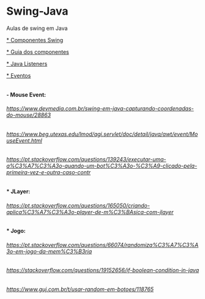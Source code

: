 # Swing-Java
Aulas de swing em Java

[* Componentes Swing](https://www.devmedia.com.br/swing-componentes-mais-importantes-e-suas-propriedades/16113)

[* Guia dos componentes](https://www.inf.pucrs.br/~flash/lapro2/lapro2_guiadv.pdf)

 [* Java Listeners](https://www.devmedia.com.br/java-listeners-trabalhando-com-actionlistener-e-keylistener-em-java/31850)

[* Eventos](https://www.devmedia.com.br/trabalhando-com-eventos-na-gui-do-java/25898\nhttps://www.programacaoprogressiva.net/2012/06/java-gui-events-listeners-handlers-e.html)

###### 

###### 


#### - Mouse Event:

###### https://www.devmedia.com.br/swing-em-java-capturando-coordenadas-do-mouse/28863

###### https://www.beg.utexas.edu/lmod/agi.servlet/doc/detail/java/awt/event/MouseEvent.html

###### https://pt.stackoverflow.com/questions/139243/executar-uma-a%C3%A7%C3%A3o-quando-um-bot%C3%A3o-%C3%A9-clicado-pela-primeira-vez-e-outra-caso-contr

#### * JLayer:

###### https://pt.stackoverflow.com/questions/165050/criando-aplica%C3%A7%C3%A3o-player-de-m%C3%BAsica-com-jlayer


#### * Jogo:

###### https://pt.stackoverflow.com/questions/66074/randomiza%C3%A7%C3%A3o-em-jogo-da-mem%C3%B3ria 

###### https://stackoverflow.com/questions/19152656/if-boolean-condition-in-java

###### https://www.guj.com.br/t/usar-random-em-botoes/118765
